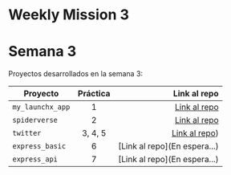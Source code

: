 # Weekly Mission 3
# Semana 3 

Proyectos desarrollados en la semana 3:

| Proyecto | Práctica | Link al repo |
| ------------- |:-------------:| -----:|
|`my_launchx_app`|1|[Link al repo](https://github.com/skrillheaven/Creaci-n_de_Proyectos_en_JS.git)|
|`spiderverse`|2|[Link al repo](https://github.com/skrillheaven/Test-Driven-Development.git)|
|`twitter`|3, 4, 5|[Link al repo](https://github.com/skrillheaven/MODELS-TDD.git))|
|`express_basic`|6|[Link al repo](En espera...)|
|`express_api`|7|[Link al repo](En espera...)|